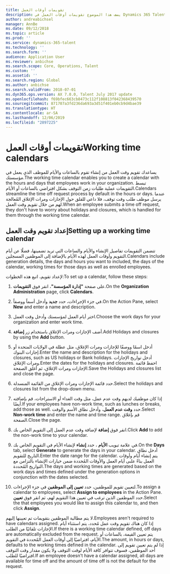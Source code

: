 ```yaml
---
title: تقويمات أوقات العمل
description: يصف هذا الموضوع تقويمات أوقات العمل في Dynamics 365 Talent - Core HR فضلًا عن كيفية إعداد التقويمات.
author: andreabichsel
manager: AnnBe
ms.date: 09/12/2018
ms.topic: article
ms.prod: ''
ms.service: dynamics-365-talent
ms.technology: ''
ms.search.form: ''
audience: Application User
ms.reviewer: anbichse
ms.search.scope: Core, Operations, Talent
ms.custom: ''
ms.assetid: ''
ms.search.region: Global
ms.author: anbichse
ms.search.validFrom: 2018-07-01
ms.dyn365.ops.version: AX 7.0.0, Talent July 2017 update
ms.openlocfilehash: f69bfec663cb8473c112f108813f042368439570
ms.sourcegitcommit: 871707a3fd236da693a3d51f401eb0cb9d4bae39
ms.translationtype: HT
ms.contentlocale: ar-SA
ms.lasthandoff: 12/06/2019
ms.locfileid: "2897225"
---
```

# <a name="working-time-calendars"></a><span data-ttu-id="de736-103">تقويمات أوقات العمل</span><span class="sxs-lookup"><span data-stu-id="de736-103">Working time calendars</span></span>

<span data-ttu-id="de736-104">يساعدك تقويم وقت العمل من إنشاء تقوم بالساعات والأيام للموظف الذي يعمل في مؤسستك.</span><span class="sxs-lookup"><span data-stu-id="de736-104">The working time calendar enables you to create a calendar with the hours and days that employees work in your organization.</span></span> <span data-ttu-id="de736-105">تبسط التقويمات عملية طلبات زمن التوقف بشكل افتراضي بالساعات أو الأيام.</span><span class="sxs-lookup"><span data-stu-id="de736-105">Calendars streamline the time off request process by default in the hours or days.</span></span> <span data-ttu-id="de736-106">عندما يرسل موظف طلب وقت توقف، فلا داعي للقلق حول الإجازات ومرات الإغلاق المُعالجة لهم من خلال تقويم وقت العمل.</span><span class="sxs-lookup"><span data-stu-id="de736-106">When an employee submits a time off request, they don't have to worry about holidays and closures, which is handled for them through the working time calendar.</span></span>

## <a name="setting-up-a-working-time-calendar"></a><span data-ttu-id="de736-107">إعداد تقويم وقت العمل</span><span class="sxs-lookup"><span data-stu-id="de736-107">Setting up a working time calendar</span></span>

<span data-ttu-id="de736-108">تتضمن التقويمات تفاصيل الإنشاء والأيام والساعات التي تريد تضمينها، فضلًا عن أيام التقويم وأوقات العمل لهذه الأيام بالإضافة إلى الموظفين المسجلين.</span><span class="sxs-lookup"><span data-stu-id="de736-108">Calendars include generation details, the days and hours you want to included, the days of the calendar, working times for those days as well as enrolled employees.</span></span> 

<span data-ttu-id="de736-109">لإعداد تقويم، اتبع هذه الخطوات:</span><span class="sxs-lookup"><span data-stu-id="de736-109">To set up a calendar, follow these steps:</span></span>

1. <span data-ttu-id="de736-110">على صفحة **"إدارة المؤسسة"**، انقر فوق **التقويمات**.</span><span class="sxs-lookup"><span data-stu-id="de736-110">On the **Organization Administration** page, click **Calendars**.</span></span>

2. <span data-ttu-id="de736-111">في جزء الإجراءات، حدد **جديد** وأدخل أسماً ووصفاً.</span><span class="sxs-lookup"><span data-stu-id="de736-111">On the Action Pane, select **New** and enter a name and description.</span></span>

3. <span data-ttu-id="de736-112">اختر أيام العمل لمؤسستك وأدخل وقت العمل.</span><span class="sxs-lookup"><span data-stu-id="de736-112">Choose the work days for your organization and enter work time.</span></span>

4. <span data-ttu-id="de736-113">أضف الإجازات ومرات الإغلاق باستخدام زر **إضافة**.</span><span class="sxs-lookup"><span data-stu-id="de736-113">Add Holidays and closures by using the **Add** button.</span></span>

5. <span data-ttu-id="de736-114">أدخل اسمًا ووصفًا للإجازات ومرات الإغلاق، مثل عطلة في الولايات المتحدة أو إجازات البنوك.</span><span class="sxs-lookup"><span data-stu-id="de736-114">Enter the name and description for the holidays and closures, such as US holidays or Bank holidays.</span></span> <span data-ttu-id="de736-115">أدخل تواريخ الإجازات ومرات الإغلاق.</span><span class="sxs-lookup"><span data-stu-id="de736-115">Enter the dates for the holidays and closures.</span></span> <span data-ttu-id="de736-116">احفظ قائمة الإجازات ومرات الإغلاق، ثم أغلق الصفحة.</span><span class="sxs-lookup"><span data-stu-id="de736-116">Save the Holidays and closures list and close the page.</span></span>

6. <span data-ttu-id="de736-117">حدد قائمة الإجازات ومرات الإغلاق من القائمة المنسدلة.</span><span class="sxs-lookup"><span data-stu-id="de736-117">Select the holidays and closures list from the drop-down menu.</span></span>

7. <span data-ttu-id="de736-118">إذا كان موظفيك لديهم وقت عدم عمل، مثل وقت الغداء أو الاستراحات، قم بإضافته أيضًا.</span><span class="sxs-lookup"><span data-stu-id="de736-118">If your employees have non-work time, such as lunches or breaks, add those as well.</span></span> <span data-ttu-id="de736-119">حدد **وقت عدم العمل**، وأدخل نطاق الأسم والوقت.</span><span class="sxs-lookup"><span data-stu-id="de736-119">Select **Non-work time** and enter the name and time range.</span></span> <span data-ttu-id="de736-120">قم بإغلاق الصفحة.</span><span class="sxs-lookup"><span data-stu-id="de736-120">Close the page.</span></span> 

8. <span data-ttu-id="de736-121">انقر فوق **إضافة** لإضافة وقت عدم العمل إلى التقويم الخاص بك.</span><span class="sxs-lookup"><span data-stu-id="de736-121">Click **Add** to add the non-work time to your calendar.</span></span>

9. <span data-ttu-id="de736-122">في علامة تبويب **الأيام** ، حدد **إنشاء** لإنشاء الأيام في التقويم الخاص بك.</span><span class="sxs-lookup"><span data-stu-id="de736-122">On the **Days** tab, select **Generate** to generate the days in your calendar.</span></span> <span data-ttu-id="de736-123">أدخل نطاق التاريخ للتقويم.</span><span class="sxs-lookup"><span data-stu-id="de736-123">Enter the date range for the calendar.</span></span> <span data-ttu-id="de736-124">يتم إنشاء أيام وأوقات العمل بناءً علىى أيام العمل والأوقات المُحددة ضمن خيارات الإنشاء بالتزامن مع التواريخ المُحددة.</span><span class="sxs-lookup"><span data-stu-id="de736-124">The days and working times are generated based on the work days and times defined under the generation options in conjunction with the dates selected.</span></span>

10. <span data-ttu-id="de736-125">لتعيين تقويم للموظفين، حدد **تعيين إلى الموظفين** في جزء الإجراءات.</span><span class="sxs-lookup"><span data-stu-id="de736-125">To assign a calendar to employees, select **Assign to employees** in the Action Pane.</span></span> <span data-ttu-id="de736-126">حدد الموظفين الذين ترغب في تعيين هذا التقويم لهم، ثم انقر فوق **تعيين**.</span><span class="sxs-lookup"><span data-stu-id="de736-126">Select the that employees you would like to assign this calendar to, and then click **Assign**.</span></span>

<span data-ttu-id="de736-127">لا يتم مطالبة الموظفين بتقويمات تم تعيينها إليهم.</span><span class="sxs-lookup"><span data-stu-id="de736-127">Employees aren't required to have calendars assigned.</span></span> <span data-ttu-id="de736-128">إذا كان هناك تقويم وقت عمل مُحدد، يتم استثناء أيام الإجازات تلقائيًا من الطلب.</span><span class="sxs-lookup"><span data-stu-id="de736-128">If there is a working time calendar defined, off days are automatically excluded from the request.</span></span> <span data-ttu-id="de736-129">يتم تعيين القيمة، بالساعات أو الأيام، افتراضيًا إلى أوقات العمل المُحددة في التقويم.</span><span class="sxs-lookup"><span data-stu-id="de736-129">The amount, in hours or days, defaults to the working times defined in the calendar.</span></span> <span data-ttu-id="de736-130">إذا لم يتم تعيين تقويم إلى أحد الموظفين، فسوف تتوافر كافة الأيام لوقت التوقف ولا يكون مقدار وقت التوقف افتراضيًا للطلب.</span><span class="sxs-lookup"><span data-stu-id="de736-130">If an employee doesn't have a calendar assigned, all days are available for time off and the amount of time off is not the default for the request.</span></span> 
